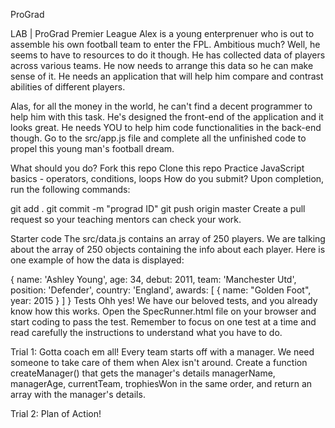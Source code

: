 ProGrad

LAB | ProGrad Premier League
Alex is a young enterprenuer who is out to assemble his own football team to enter the FPL. Ambitious much? Well, he seems to have to resources to do it though. He has collected data of players across various teams. He now needs to arrange this data so he can make sense of it. He needs an application that will help him compare and contrast abilities of different players.

Alas, for all the money in the world, he can't find a decent programmer to help him with this task. He's designed the front-end of the application and it looks great. He needs YOU to help him code functionalities in the back-end though. Go to the src/app.js file and complete all the unfinished code to propel this young man's football dream.

What should you do?
Fork this repo
Clone this repo
Practice JavaScript basics - operators, conditions, loops
How do you submit?
Upon completion, run the following commands:

git add .
git commit -m "prograd ID"
git push origin master
Create a pull request so your teaching mentors can check your work.

Starter code
The src/data.js contains an array of 250 players. We are talking about the array of 250 objects containing the info about each player. Here is one example of how the data is displayed:

{
    name: 'Ashley Young',
    age: 34,
    debut: 2011,
    team: 'Manchester Utd',
    position: 'Defender',
    country: 'England',
    awards: [
        {
            name: "Golden Foot",
            year: 2015
        }
    ]
}
Tests
Ohh yes! We have our beloved tests, and you already know how this works. Open the SpecRunner.html file on your browser and start coding to pass the test. Remember to focus on one test at a time and read carefully the instructions to understand what you have to do.

Trial 1: Gotta coach em all!
Every team starts off with a manager. We need someone to take care of them when Alex isn't around. Create a function createManager() that gets the manager's details managerName, managerAge, currentTeam, trophiesWon in the same order, and return an array with the manager's details.

Trial 2: Plan of Action!
